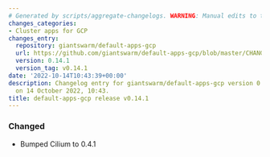 ```yaml
---
# Generated by scripts/aggregate-changelogs. WARNING: Manual edits to this files will be overwritten.
changes_categories:
- Cluster apps for GCP
changes_entry:
  repository: giantswarm/default-apps-gcp
  url: https://github.com/giantswarm/default-apps-gcp/blob/master/CHANGELOG.md#0141---2022-10-14
  version: 0.14.1
  version_tag: v0.14.1
date: '2022-10-14T10:43:39+00:00'
description: Changelog entry for giantswarm/default-apps-gcp version 0.14.1, published
  on 14 October 2022, 10:43.
title: default-apps-gcp release v0.14.1
---
```


### Changed
- Bumped Cilium to 0.4.1
